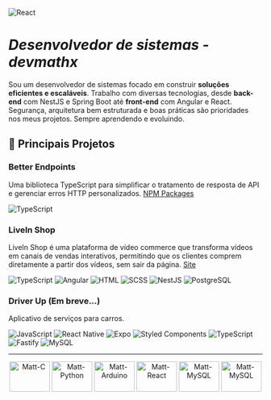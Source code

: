 ![React](https://wallpaperaccess.com/full/3949076.jpg)

# *Desenvolvedor de sistemas - devmathx*

Sou um desenvolvedor de sistemas focado em construir **soluções eficientes e escaláveis**. Trabalho com diversas tecnologias, desde **back-end** com NestJS e Spring Boot até **front-end** com Angular e React. Segurança, arquitetura bem estruturada e boas práticas são prioridades nos meus projetos. Sempre aprendendo e evoluindo.

## 📌 Principais Projetos

### Better Endpoints
Uma biblioteca TypeScript para simplificar o tratamento de resposta de API e gerenciar erros HTTP personalizados.
[NPM Packages](https://www.npmjs.com/package/better-endpoints)

![TypeScript](https://img.shields.io/badge/TypeScript-black?style=for-the-badge&logo=typescript&logoColor=007ACC)

### LiveIn Shop
LiveIn Shop é uma plataforma de vídeo commerce que transforma vídeos em canais de vendas interativos, permitindo que os clientes comprem diretamente a partir dos vídeos, sem sair da página.
[Site](https://www.liveinshop.com.br)

![TypeScript](https://img.shields.io/badge/TypeScript-black?style=for-the-badge&logo=typescript&logoColor=007ACC)
![Angular](https://img.shields.io/badge/Angular-black?style=for-the-badge&logo=angular&logoColor=DD0031)
![HTML](https://img.shields.io/badge/HTML-black?style=for-the-badge&logo=html5&logoColor=E34F26)
![SCSS](https://img.shields.io/badge/SCSS-black?style=for-the-badge&logo=sass&logoColor=CC6699)
![NestJS](https://img.shields.io/badge/NestJS-black?style=for-the-badge&logo=nestjs&logoColor=E0234E)
![PostgreSQL](https://img.shields.io/badge/PostgreSQL-black?style=for-the-badge&logo=postgresql&logoColor=336791)

### Driver Up (Em breve...)
Aplicativo de serviços para carros.

![JavaScript](https://img.shields.io/badge/JavaScript-black?style=for-the-badge&logo=javascript&logoColor=F7DF1E)
![React Native](https://img.shields.io/badge/React_Native-black?style=for-the-badge&logo=react&logoColor=61DAFB)
![Expo](https://img.shields.io/badge/Expo-black?style=for-the-badge&logo=expo&logoColor=White)
![Styled Components](https://img.shields.io/badge/Styled_Components-black?style=for-the-badge&logo=styled-components&logoColor=DB7093)
![TypeScript](https://img.shields.io/badge/TypeScript-black?style=for-the-badge&logo=typescript&logoColor=007ACC)
![Fastify](https://img.shields.io/badge/Fastify-black?style=for-the-badge&logo=fastify&logoColor=White)
![MySQL](https://img.shields.io/badge/MySQL-black?style=for-the-badge&logo=mysql&logoColor=4479A1)

---

<div align="center">
  <img align="center" alt="Matt-C" height="60" width="80" src="https://cdn.jsdelivr.net/gh/devicons/devicon/icons/c/c-original.svg">
  <img align="center" alt="Matt-Python" height="60" width="80" src="https://cdn.jsdelivr.net/gh/devicons/devicon/icons/python/python-original.svg">
  <img align="center" alt="Matt-Arduino" height="60" width="80" src="https://cdn.jsdelivr.net/gh/devicons/devicon/icons/arduino/arduino-original-wordmark.svg">
  <img align="center" alt="Matt-React" height="60" width="80" src="https://cdn.jsdelivr.net/gh/devicons/devicon/icons/react/react-original-wordmark.svg">
  <img align="center" alt="Matt-MySQL" height="60" width="80" src="https://cdn.jsdelivr.net/gh/devicons/devicon/icons/java/java-original.svg" />
  <img align="center" alt="Matt-MySQL" height="60" width="80" src="https://cdn.jsdelivr.net/gh/devicons/devicon@latest/icons/spring/spring-original.svg" />
</div>
